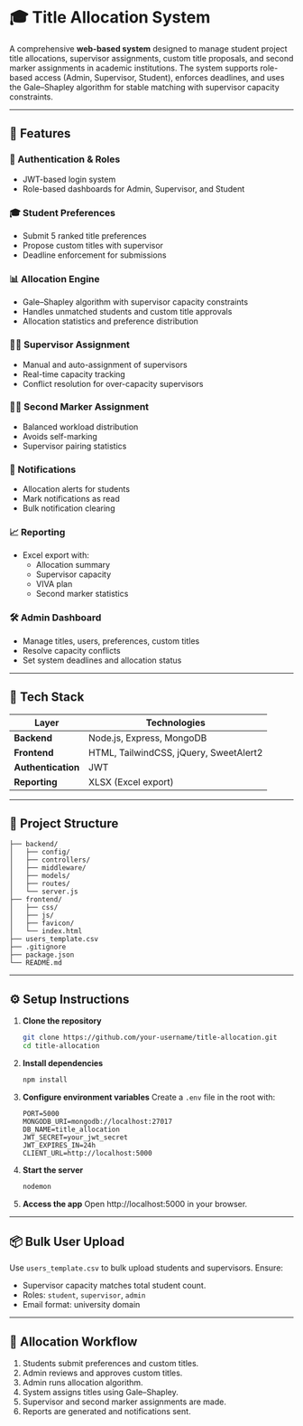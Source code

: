 # 🎓 Title Allocation System

A comprehensive **web-based system** designed to manage student project title allocations, supervisor assignments, custom title proposals, and second marker assignments in academic institutions. The system supports role-based access (Admin, Supervisor, Student), enforces deadlines, and uses the Gale–Shapley algorithm for stable matching with supervisor capacity constraints.

---

## 🚀 Features

### 🔐 Authentication & Roles
- JWT-based login system
- Role-based dashboards for Admin, Supervisor, and Student

### 🎓 Student Preferences
- Submit 5 ranked title preferences
- Propose custom titles with supervisor
- Deadline enforcement for submissions

### 📊 Allocation Engine
- Gale–Shapley algorithm with supervisor capacity constraints
- Handles unmatched students and custom title approvals
- Allocation statistics and preference distribution

### 👨‍🏫 Supervisor Assignment
- Manual and auto-assignment of supervisors
- Real-time capacity tracking
- Conflict resolution for over-capacity supervisors

### 🧑‍🏫 Second Marker Assignment
- Balanced workload distribution
- Avoids self-marking
- Supervisor pairing statistics

### 📢 Notifications
- Allocation alerts for students
- Mark notifications as read
- Bulk notification clearing

### 📈 Reporting
- Excel export with:
  - Allocation summary
  - Supervisor capacity
  - VIVA plan
  - Second marker statistics

### 🛠 Admin Dashboard
- Manage titles, users, preferences, custom titles
- Resolve capacity conflicts
- Set system deadlines and allocation status

---

## 🧰 Tech Stack

| Layer | Technologies |
|--------|----------------|
|**Backend** | Node.js, Express, MongoDB|
|**Frontend** | HTML, TailwindCSS, jQuery, SweetAlert2|
|**Authentication** | JWT|
|**Reporting** | XLSX (Excel export)|

---

## 📁 Project Structure

```
├── backend/
│   ├── config/
│   ├── controllers/
│   ├── middleware/
│   ├── models/
│   ├── routes/
│   └── server.js
├── frontend/
│   ├── css/
│   ├── js/
│   ├── favicon/
│   └── index.html
├── users_template.csv
├── .gitignore
├── package.json
└── README.md
```

---

## ⚙️ Setup Instructions

1. **Clone the repository**
   ```bash
   git clone https://github.com/your-username/title-allocation.git
   cd title-allocation
   ```

2. **Install dependencies**
   ```bash
   npm install
   ```

3. **Configure environment variables**
   Create a `.env` file in the root with:
   ```env
   PORT=5000
   MONGODB_URI=mongodb://localhost:27017
   DB_NAME=title_allocation
   JWT_SECRET=your_jwt_secret
   JWT_EXPIRES_IN=24h
   CLIENT_URL=http://localhost:5000
   ```

4. **Start the server**
   ```bash
   nodemon
   ```

5. **Access the app**
   Open http://localhost:5000 in your browser.

---

## 📦 Bulk User Upload

Use `users_template.csv` to bulk upload students and supervisors. Ensure:
- Supervisor capacity matches total student count.
- Roles: `student`, `supervisor`, `admin`
- Email format: university domain

---

## 📌 Allocation Workflow

1. Students submit preferences and custom titles.
2. Admin reviews and approves custom titles.
3. Admin runs allocation algorithm.
4. System assigns titles using Gale–Shapley.
5. Supervisor and second marker assignments are made.
6. Reports are generated and notifications sent.